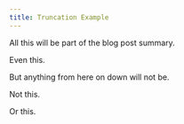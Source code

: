 ```yaml
---
title: Truncation Example
---
```


All this will be part of the blog post summary.

Even this.

<!--truncate-->

But anything from here on down will not be.

Not this.

Or this.